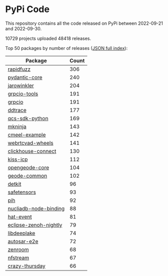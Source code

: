 # PyPi Code

This repository contains all the code released on PyPi between 2022-09-21 and 2022-09-30.

10729 projects uploaded 48418 releases. 

Top 50 packages by number of releases ([JSON full index](./index.json)):

| Package   | Count |
|-----------|-------|
| [rapidfuzz](https://github.com/pypi-data/pypi-code-134/tree/import/rapidfuzz) | 306 |
| [pydantic-core](https://github.com/pypi-data/pypi-code-134/tree/import/pydantic-core) | 240 |
| [jarowinkler](https://github.com/pypi-data/pypi-code-134/tree/import/jarowinkler) | 204 |
| [grpcio-tools](https://github.com/pypi-data/pypi-code-134/tree/import/grpcio-tools) | 191 |
| [grpcio](https://github.com/pypi-data/pypi-code-134/tree/import/grpcio) | 191 |
| [ddtrace](https://github.com/pypi-data/pypi-code-134/tree/import/ddtrace) | 177 |
| [qcs-sdk-python](https://github.com/pypi-data/pypi-code-134/tree/import/qcs-sdk-python) | 169 |
| [mkninja](https://github.com/pypi-data/pypi-code-134/tree/import/mkninja) | 143 |
| [cmeel-example](https://github.com/pypi-data/pypi-code-134/tree/import/cmeel-example) | 142 |
| [webrtcvad-wheels](https://github.com/pypi-data/pypi-code-134/tree/import/webrtcvad-wheels) | 141 |
| [clickhouse-connect](https://github.com/pypi-data/pypi-code-134/tree/import/clickhouse-connect) | 130 |
| [kiss-icp](https://github.com/pypi-data/pypi-code-134/tree/import/kiss-icp) | 112 |
| [opengeode-core](https://github.com/pypi-data/pypi-code-134/tree/import/opengeode-core) | 104 |
| [geode-common](https://github.com/pypi-data/pypi-code-134/tree/import/geode-common) | 102 |
| [detkit](https://github.com/pypi-data/pypi-code-134/tree/import/detkit) | 96 |
| [safetensors](https://github.com/pypi-data/pypi-code-134/tree/import/safetensors) | 93 |
| [pih](https://github.com/pypi-data/pypi-code-134/tree/import/pih) | 92 |
| [nucliadb-node-binding](https://github.com/pypi-data/pypi-code-134/tree/import/nucliadb-node-binding) | 88 |
| [hat-event](https://github.com/pypi-data/pypi-code-134/tree/import/hat-event) | 81 |
| [eclipse-zenoh-nightly](https://github.com/pypi-data/pypi-code-134/tree/import/eclipse-zenoh-nightly) | 79 |
| [libdeeplake](https://github.com/pypi-data/pypi-code-134/tree/import/libdeeplake) | 74 |
| [autosar-e2e](https://github.com/pypi-data/pypi-code-134/tree/import/autosar-e2e) | 72 |
| [zenroom](https://github.com/pypi-data/pypi-code-134/tree/import/zenroom) | 68 |
| [nfstream](https://github.com/pypi-data/pypi-code-134/tree/import/nfstream) | 67 |
| [crazy-thursday](https://github.com/pypi-data/pypi-code-134/tree/import/crazy-thursday) | 66 |
